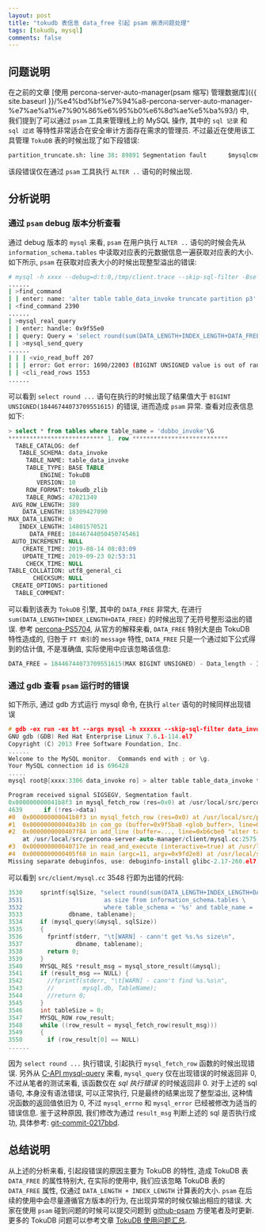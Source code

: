 ```yaml
---
layout: post
title: "tokudb 表信息 data_free 引起 psam 崩溃问题处理"
tags: [tokudb, mysql]
comments: false
---
```


## 问题说明

在之前的文章 [使用 percona-server-auto-manager(psam 缩写) 管理数据库]({{ site.baseurl }}/%e4%bd%bf%e7%94%a8-percona-server-auto-manager-%e7%ae%a1%e7%90%86%e6%95%b0%e6%8d%ae%e5%ba%93/) 中, 我们提到了可以通过 `psam` 工具来管理线上的 MySQL 操作, 其中的 `sql 记录` 和 `sql 过滤` 等特性非常适合在安全审计方面存在需求的管理员. 不过最近在使用该工具管理 `TokuDB` 表的时候出现了如下段错误:

```sql
partition_truncate.sh: line 38: 89891 Segmentation fault      $mysqlcmd -h $HOST -P $PORT -D $DB -u root -p$PAS --skip-sql-filter -Bse "$1"
```
该段错误仅在通过 `psam` 工具执行 `ALTER ..` 语句的时候出现.

## 分析说明

### 通过 `psam` debug 版本分析查看

通过 debug 版本的 `mysql` 来看, `psam` 在用户执行 `ALTER ..` 语句的时候会先从 `information_schema.tables` 中读取对应表的元数据信息一遍获取对应表的大小. 如下所示, `psam` 在获取对应表大小的时候出现整型溢出的错误:
```bash
# mysql -h xxxx --debug=d:t:0,/tmp/client.trace --skip-sql-filter -Bse "alter table table_data_invoke truncate partition p3"
......
| >find_command
| | enter: name: 'alter table table_data_invoke truncate partition p3'
| <find_command 2390
......
| >mysql_real_query
| | enter: handle: 0x9f55e0
| | query: Query = 'select round(sum(DATA_LENGTH+INDEX_LENGTH+DATA_FREE)/1024/1024)                       as size from information_schema.tables                       where table_schema = 'data_invoke' and table_name = 'table_data_invoke''
| | >mysql_send_query
......
| | | <vio_read_buff 207
| | | error: Got error: 1690/22003 (BIGINT UNSIGNED value is out of range in '((`information_schema`.`tables`.`DATA_LENGTH` + `information_schema`.`tables`.`INDEX_LENGTH`) + `information_schema`.`tables`.`DATA_FREE`)')
| | <cli_read_rows 1553
......
```

可以看到 `select round ...` 语句在执行的时候出现了结果值大于 `BIGINT UNSIGNED(18446744073709551615)` 的错误, 进而造成 `psam` 异常. 查看对应表信息如下:
```sql
> select * from tables where table_name = 'dubbo_invoke'\G 
*************************** 1. row ***************************
  TABLE_CATALOG: def
   TABLE_SCHEMA: data_invoke
     TABLE_NAME: table_data_invoke
     TABLE_TYPE: BASE TABLE
         ENGINE: TokuDB
        VERSION: 10
     ROW_FORMAT: tokudb_zlib
     TABLE_ROWS: 47021349
 AVG_ROW_LENGTH: 389
    DATA_LENGTH: 18309427090
MAX_DATA_LENGTH: 0
   INDEX_LENGTH: 14801570521
      DATA_FREE: 18446744050450745461
 AUTO_INCREMENT: NULL
    CREATE_TIME: 2019-08-14 08:03:09
    UPDATE_TIME: 2019-09-23 02:53:31
     CHECK_TIME: NULL
TABLE_COLLATION: utf8_general_ci
       CHECKSUM: NULL
 CREATE_OPTIONS: partitioned
  TABLE_COMMENT: 
```
可以看到该表为 `TokuDB` 引擎, 其中的 `DATA_FREE` 非常大, 在进行 `sum(DATA_LENGTH+INDEX_LENGTH+DATA_FREE)` 的时候出现了无符号整形溢出的错误. 参考 [percona-PS5704](https://jira.percona.com/browse/PS-5704), 从官方的解释来看, `DATA_FREE` 特别大是由 TokuDB 特性造成的, 归咎于 `FT 索引`的 `message` 特性, `DATA_FREE` 只是一个通过如下公式得到的估计值, 不是准确值, 实际使用中应该忽略该信息:
```c
DATA_FREE = 18446744073709551615(MAX BIGINT UNSIGNED) - Data_length - Index_length
```

### 通过 gdb 查看 `psam` 运行时的错误

如下所示, 通过 gdb 方式运行 mysql 命令, 在执行 `alter` 语句的时候同样出现错误

```c
# gdb -ex run -ex bt --args mysql -h xxxxxx --skip-sql-filter data_invoke -p 
GNU gdb (GDB) Red Hat Enterprise Linux 7.6.1-114.el7
Copyright (C) 2013 Free Software Foundation, Inc.
......
Welcome to the MySQL monitor.  Commands end with ; or \g.
Your MySQL connection id is 696428
.....
mysql root@[xxxx:3306 data_invoke ro] > alter table table_data_invoke truncate partition p3;

Program received signal SIGSEGV, Segmentation fault.
0x000000000041b8f3 in mysql_fetch_row (res=0x0) at /usr/local/src/percona-server-auto-manager/sql-common/client.c:4639
4639      if (!res->data)
#0  0x000000000041b8f3 in mysql_fetch_row (res=0x0) at /usr/local/src/percona-server-auto-manager/sql-common/client.c:4639
#1  0x000000000040a38b in com_go (buffer=0x9f5ba0 <glob_buffer>, line=0x0) at /usr/local/src/percona-server-auto-manager/client/mysql.cc:3548
#2  0x0000000000407f84 in add_line (buffer=..., line=0xb6cbe0 "alter table table_data_invoke truncate partition p3;", line_length=52, in_string=0x7fffffffe197 "", ml_comment=0x7fffffffe196, truncated=false)
    at /usr/local/src/percona-server-auto-manager/client/mysql.cc:2575
#3  0x000000000040717e in read_and_execute (interactive=true) at /usr/local/src/percona-server-auto-manager/client/mysql.cc:2242
#4  0x0000000000405f68 in main (argc=11, argv=0x9fd2e8) at /usr/local/src/percona-server-auto-manager/client/mysql.cc:1420
Missing separate debuginfos, use: debuginfo-install glibc-2.17-260.el7.x86_64 libgcc-4.8.5-36.el7.x86_64 libstdc++-4.8.5-36.el7.x86_64 ncurses-libs-5.9-14.20130511.el7_4.x86_64 readline-6.2-10.el7.x86_64 snoopy-2.4.6-1.el7.centos.x86_64

```

可以看到 `src/client/mysql.cc` 3548 行即为出错的代码:
```c
3530     sprintf(sqlSize, "select round(sum(DATA_LENGTH+INDEX_LENGTH+DATA_FREE)/1024/1024) \
3531                       as size from information_schema.tables \
3532                       where table_schema = '%s' and table_name = '%s'",
3533             dbname, tablename);
3534     if (mysql_query(&mysql, sqlSize))
3535     {
3536       fprintf(stderr, "\t[WARN] - cann't get %s.%s size\n",
3537               dbname, tablename);
3538       return 0;
3539     }
3540     MYSQL_RES *result_msg = mysql_store_result(&mysql);
3541     if (result_msg == NULL) {
3542       //fprintf(stderr, "\t[WARN] - cann't find %s.%s\n",
3543       //        mysql.db, TableName);
3544       //return 0;
3545     }
3546     int tableSize = 0;
3547     MYSQL_ROW row_result;
3548     while ((row_result = mysql_fetch_row(result_msg)))
3549     {
3550       if (row_result[0] == NULL)
......
```
因为 `select round ...` 执行错误, 引起执行 `mysql_fetch_row` 函数的时候出现错误. 另外从 [C-API mysql-query](https://dev.mysql.com/doc/refman/8.0/en/mysql-query.html) 来看, `mysql_query` 仅在出现错误的时候返回非 0, 不过从笔者的测试来看, 该函数仅在 *sql 执行错误* 的时候返回非 0. 对于上述的 sql 语句, 本身没有语法错误, 可以正常执行, 只是最终的结果出现了整型溢出, 这种情况函数的返回值依旧为 0, 不过 `mysql_errno` 和 `mysql_error` 已经被修改为适当的错误信息. 鉴于这种原因, 我们修改为通过 `result_msg` 判断上述的 sql 是否执行成功, 具体参考: [git-commit-0217bbd](https://github.com/arstercz/percona-server-auto-manager/commit/0217bbd1e0e57b3ba785978250ab2ad5c2170cca).

## 总结说明

从上述的分析来看, 引起段错误的原因主要为 TokuDB 的特性, 造成 TokuDB 表 `DATA_FREE` 的属性特别大, 在实际的使用中, 我们应该忽略 TokuDB 表的 `DATA_FREE` 属性, 仅通过 `DATA_LENGTH + INDEX_LENGTH` 计算表的大小. `psam` 在后续的使用中会尽量遵循官方版本的行为, 在出现异常的时候仅输出相应的错误. 大家在使用 `psam` 碰到问题的时候可以提交问题到 [github-psam](https://github.com/arstercz/percona-server-auto-manager) 方便笔者及时更新. 更多的 TokuDB 问题可以参考文章 [TokuDB 使用问题汇总](https://blog.arstercz.com/tokudb-%e4%bd%bf%e7%94%a8%e9%97%ae%e9%a2%98%e6%b1%87%e6%80%bb/).
